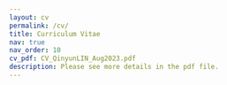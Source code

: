 ```yaml
---
layout: cv
permalink: /cv/
title: Curriculum Vitae
nav: true
nav_order: 10
cv_pdf: CV_QinyunLIN_Aug2023.pdf
description: Please see more details in the pdf file. 
---
```

